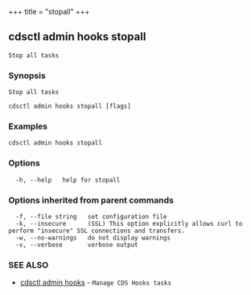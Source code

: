 +++
title = "stopall"
+++
## cdsctl admin hooks stopall

`Stop all tasks`

### Synopsis

`Stop all tasks`

```
cdsctl admin hooks stopall [flags]
```

### Examples

```
cdsctl admin hooks stopall
```

### Options

```
  -h, --help   help for stopall
```

### Options inherited from parent commands

```
  -f, --file string   set configuration file
  -k, --insecure      (SSL) This option explicitly allows curl to perform "insecure" SSL connections and transfers.
  -w, --no-warnings   do not display warnings
  -v, --verbose       verbose output
```

### SEE ALSO

* [cdsctl admin hooks](/cli/cdsctl/admin/hooks/)	 - `Manage CDS Hooks tasks`

